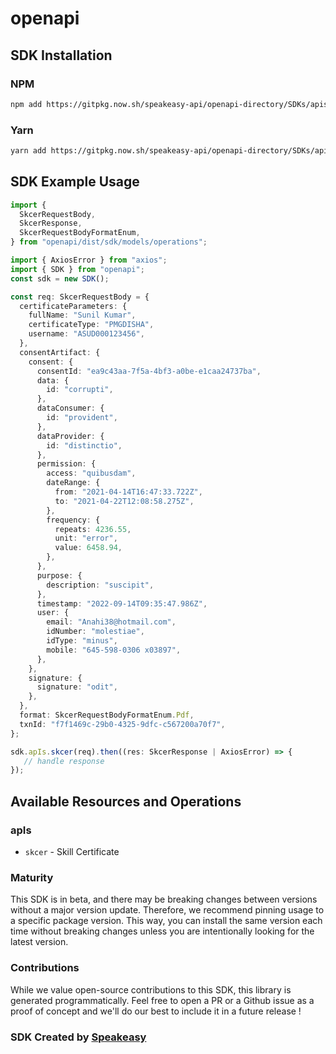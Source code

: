 # openapi

<!-- Start SDK Installation -->
## SDK Installation

### NPM

```bash
npm add https://gitpkg.now.sh/speakeasy-api/openapi-directory/SDKs/apisetu.gov.in/csc/3.0.0/typescript
```

### Yarn

```bash
yarn add https://gitpkg.now.sh/speakeasy-api/openapi-directory/SDKs/apisetu.gov.in/csc/3.0.0/typescript
```
<!-- End SDK Installation -->

## SDK Example Usage
<!-- Start SDK Example Usage -->
```typescript
import {
  SkcerRequestBody,
  SkcerResponse,
  SkcerRequestBodyFormatEnum,
} from "openapi/dist/sdk/models/operations";

import { AxiosError } from "axios";
import { SDK } from "openapi";
const sdk = new SDK();

const req: SkcerRequestBody = {
  certificateParameters: {
    fullName: "Sunil Kumar",
    certificateType: "PMGDISHA",
    username: "ASUD000123456",
  },
  consentArtifact: {
    consent: {
      consentId: "ea9c43aa-7f5a-4bf3-a0be-e1caa24737ba",
      data: {
        id: "corrupti",
      },
      dataConsumer: {
        id: "provident",
      },
      dataProvider: {
        id: "distinctio",
      },
      permission: {
        access: "quibusdam",
        dateRange: {
          from: "2021-04-14T16:47:33.722Z",
          to: "2021-04-22T12:08:58.275Z",
        },
        frequency: {
          repeats: 4236.55,
          unit: "error",
          value: 6458.94,
        },
      },
      purpose: {
        description: "suscipit",
      },
      timestamp: "2022-09-14T09:35:47.986Z",
      user: {
        email: "Anahi38@hotmail.com",
        idNumber: "molestiae",
        idType: "minus",
        mobile: "645-598-0306 x03897",
      },
    },
    signature: {
      signature: "odit",
    },
  },
  format: SkcerRequestBodyFormatEnum.Pdf,
  txnId: "f7f1469c-29b0-4325-9dfc-c567200a70f7",
};

sdk.apIs.skcer(req).then((res: SkcerResponse | AxiosError) => {
   // handle response
});
```
<!-- End SDK Example Usage -->

<!-- Start SDK Available Operations -->
## Available Resources and Operations


### apIs

* `skcer` - Skill Certificate
<!-- End SDK Available Operations -->

### Maturity

This SDK is in beta, and there may be breaking changes between versions without a major version update. Therefore, we recommend pinning usage
to a specific package version. This way, you can install the same version each time without breaking changes unless you are intentionally
looking for the latest version.

### Contributions

While we value open-source contributions to this SDK, this library is generated programmatically.
Feel free to open a PR or a Github issue as a proof of concept and we'll do our best to include it in a future release !

### SDK Created by [Speakeasy](https://docs.speakeasyapi.dev/docs/using-speakeasy/client-sdks)

